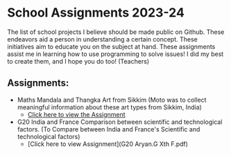 # School Assignments 2023-24
The list of school projects I believe should be made public on Github. These endeavors aid a person in understanding a certain concept.
These initiatives aim to educate you on the subject at hand. These assignments assist me in learning how to use programming to solve issues! 
I did my best to create them, and I hope you do too! (Teachers)

## Assignments:
- Maths Mandala and Thangka Art from Sikkim (Moto was to collect meaningful information about these art types from Sikkim, India)
  - [Click here to view the Assignment](https://github.com/Ravanger101/SchoolAssignments/files/11364263/Aryan.Gore.XF.Maths.Holiday.Homework.pdf)
- G20 India and France Comparison between scientific and technological factors. (To Compare between India and France's Scientific and technological factors)
  - [Click here to view Assignment](G20 Aryan.G Xth F.pdf)



